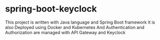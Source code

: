 # spring-boot-keyclock

This project is written with Java language and Spring Boot framework
It is also Deployed using Docker and Kubernetes
And Authentication and Authorization are managed with API Gateway and Keyclock
